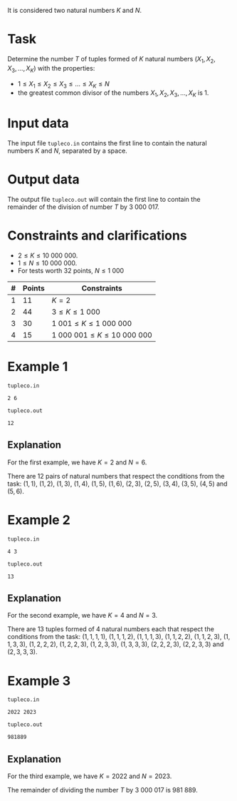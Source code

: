 It is considered two natural numbers $K$ and $N$.

# Task

Determine the number $T$ of tuples formed of $K$ natural numbers $(X_1, X_2, X_3, \dots, X_K)$ with the properties:
* $1 \leq X_1 \leq X_2 \leq X_3 \leq \dots \leq X_K \leq N$
* the greatest common divisor of the numbers $X_1, X_2, X_3, \dots , X_K$ is $1$.

# Input data

The input file `tupleco.in` contains the first line to contain the natural numbers $K$ and $N$, separated by a space.

# Output data

The output file `tupleco.out` will contain the first line to contain the remainder of the division of number $T$ by $3\ 000\ 017$.

# Constraints and clarifications

* $2 \leq K \leq 10\ 000\ 000$.
* $1 \leq N \leq 10\ 000\ 000$.
* For tests worth $32$ points, $N \leq 1\ 000$

|#|Points|Constraints|
|-|-|--------|
|1|11|$K = 2$|
|2|44|$3 \leq K \leq 1\ 000$|
|3|30|$1\ 001 \leq K \leq 1\ 000\ 000$|
|4|15|$1\ 000\ 001 \leq K \leq 10\ 000\ 000$|

# Example 1

`tupleco.in`
```
2 6
```

`tupleco.out`
```
12
```

## Explanation

For the first example, we have $K = 2$ and $N = 6$.

There are 12 pairs of natural numbers that respect the conditions from the task: $(1,1)$,  $(1,2)$,  $(1,3)$, $(1,4)$, $(1,5)$, $(1,6)$, $(2,3)$, $(2,5)$, $(3,4)$, $(3,5)$, $(4,5)$ and  $(5,6)$.

# Example 2

`tupleco.in`
```
4 3
```

`tupleco.out`
```
13
```

## Explanation

For the second example, we have $K = 4$ and $N = 3$.

There are $13$ tuples formed of $4$ natural numbers each that respect the conditions from the task: $(1,1,1,1)$, $(1,1,1,2)$, $(1,1,1,3)$, $(1,1,2,2)$, $(1,1,2,3)$, $(1,1,3,3)$, $(1,2,2,2)$, $(1,2,2,3)$, $(1,2,3,3)$, $(1,3,3,3)$, $(2,2,2,3)$, $(2,2,3,3)$ and $(2,3,3,3)$.

# Example 3

`tupleco.in`
```
2022 2023
```

`tupleco.out`
```
981889
```

## Explanation

For the third example, we have $K = 2022$ and $N = 2023$.

The remainder of dividing the number $T$ by $3\ 000\ 017$ is $981\ 889$.